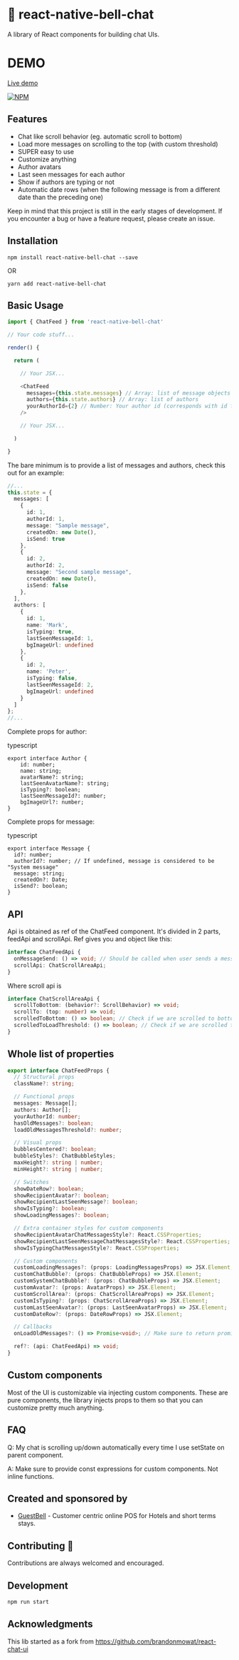 # :bell: react-native-bell-chat

A library of React components for building chat UIs.

# DEMO

[Live demo](https://peterkottas.github.io/react-native-bell-chat/)

[![NPM](https://nodei.co/npm/react-native-bell-chat.png?downloads=true&downloadRank=true&stars=true)](https://nodei.co/npm/react-native-bell-chat/)

## Features

* Chat like scroll behavior (eg. automatic scroll to bottom)
* Load more messages on scrolling to the top (with custom threshold)
* SUPER easy to use
* Customize anything
* Author avatars
* Last seen messages for each author
* Show if authors are typing or not
* Automatic date rows (when the following message is from a different date than the preceding one)

Keep in mind that this project is still in the early stages of development. If you encounter a bug or have a feature request, please create an issue.

## Installation

`npm install react-native-bell-chat --save`

OR

`yarn add react-native-bell-chat`

## Basic Usage

```typescript
import { ChatFeed } from 'react-native-bell-chat'

// Your code stuff...

render() {

  return (

    // Your JSX...

    <ChatFeed
      messages={this.state.messages} // Array: list of message objects
      authors={this.state.authors} // Array: list of authors
      yourAuthorId={2} // Number: Your author id (corresponds with id from list of authors)
    />

    // Your JSX...

  )

}
```

The bare minimum is to provide a list of messages and authors, check this out for an example:

```typescript
//...
this.state = {
  messages: [
    {
      id: 1,
      authorId: 1,
      message: "Sample message",
      createdOn: new Date(),
      isSend: true
    },
    {
      id: 2,
      authorId: 2,
      message: "Second sample message",
      createdOn: new Date(),
      isSend: false
    },
  ],
  authors: [
    {
      id: 1,
      name: 'Mark',
      isTyping: true,
      lastSeenMessageId: 1,
      bgImageUrl: undefined
    },
    {
      id: 2,
      name: 'Peter',
      isTyping: false,
      lastSeenMessageId: 2,
      bgImageUrl: undefined
    }
  ]
};
//...
```

Complete props for author:

typescript
```
export interface Author {
    id: number;
    name: string;
    avatarName?: string;
    lastSeenAvatarName?: string;
    isTyping?: boolean;
    lastSeenMessageId?: number;
    bgImageUrl?: number;
}
```

Complete props for message:

typescript
```
export interface Message {
  id?: number;
  authorId?: number; // If undefined, message is considered to be "System message"
  message: string;
  createdOn?: Date;
  isSend?: boolean;
}
```

## API

Api is obtained as ref of the ChatFeed component. It's divided in 2 parts, feedApi and scrollApi. Ref gives you and object like this:
```typescript
interface ChatFeedApi {
  onMessageSend: () => void; // Should be called when user sends a message (this scrolls the component down)
  scrollApi: ChatScrollAreaApi;
}
```

Where scroll api is

```typescript
interface ChatScrollAreaApi {
  scrollToBottom: (behavior?: ScrollBehavior) => void;
  scrollTo: (top: number) => void;
  scrolledToBottom: () => boolean; // Check if we are scrolled to bottom
  scrolledToLoadThreshold: () => boolean; // Check if we are scrolled to threshold where we need to load messages
}
```

## Whole list of properties

```typescript
export interface ChatFeedProps {
  // Structural props
  className?: string;

  // Functional props
  messages: Message[];
  authors: Author[];
  yourAuthorId: number;
  hasOldMessages?: boolean;
  loadOldMessagesThreshold?: number;

  // Visual props
  bubblesCentered?: boolean;
  bubbleStyles?: ChatBubbleStyles;
  maxHeight?: string | number;
  minHeight?: string | number;

  // Switches
  showDateRow?: boolean;
  showRecipientAvatar?: boolean;
  showRecipientLastSeenMessage?: boolean;
  showIsTyping?: boolean;
  showLoadingMessages?: boolean;

  // Extra container styles for custom components
  showRecipientAvatarChatMessagesStyle?: React.CSSProperties;
  showRecipientLastSeenMessageChatMessagesStyle?: React.CSSProperties;
  showIsTypingChatMessagesStyle?: React.CSSProperties;

  // Custom components
  customLoadingMessages?: (props: LoadingMessagesProps) => JSX.Element;
  customChatBubble?: (props: ChatBubbleProps) => JSX.Element;
  customSystemChatBubble?: (props: ChatBubbleProps) => JSX.Element;
  customAvatar?: (props: AvatarProps) => JSX.Element;
  customScrollArea?: (props: ChatScrollAreaProps) => JSX.Element;
  customIsTyping?: (props: ChatScrollAreaProps) => JSX.Element;
  customLastSeenAvatar?: (props: LastSeenAvatarProps) => JSX.Element;
  customDateRow?: (props: DateRowProps) => JSX.Element;

  // Callbacks
  onLoadOldMessages?: () => Promise<void>; // Make sure to return promise that only resolves after state is updated.

  ref?: (api: ChatFeedApi) => void;
}
```

## Custom components

Most of the UI is customizable via injecting custom components. These are pure components, the library injects props to them so that you can customize pretty much anything.

## FAQ

Q: My chat is scrolling up/down automatically every time I use setState on parent component.

A: Make sure to provide const expressions for custom components. Not inline functions.

## Created and sponsored by

- [GuestBell](https://guestbell.com/) - Customer centric online POS for Hotels and short terms stays.

## Contributing 🔧

Contributions are always welcomed and encouraged.

## Development

```sh
npm run start
```

## Acknowledgments

This lib started as a fork from https://github.com/brandonmowat/react-chat-ui
